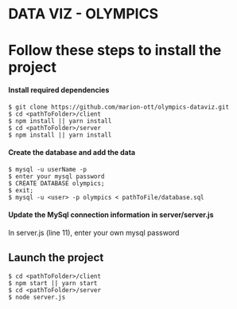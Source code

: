 # DATA VIZ - OLYMPICS

# Follow these steps to install the project 

#### Install required dependencies
```shell
$ git clone https://github.com/marion-ott/olympics-dataviz.git
$ cd <pathToFolder>/client
$ npm install || yarn install
$ cd <pathToFolder>/server
$ npm install || yarn install
```

#### Create the database and add the data
```shell
$ mysql -u userName -p
$ enter your mysql password
$ CREATE DATABASE olympics;
$ exit;
$ mysql -u <user> -p olympics < pathToFile/database.sql
```

#### Update the MySql connection information in server/server.js
In server.js (line 11), enter your own mysql password


## Launch the project
```shell
$ cd <pathToFolder>/client
$ npm start || yarn start
$ cd <pathToFolder>/server
$ node server.js
```

